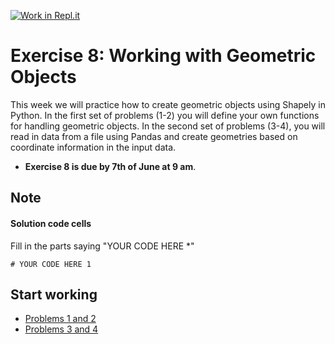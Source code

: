 [![Work in Repl.it](https://classroom.github.com/assets/work-in-replit-14baed9a392b3a25080506f3b7b6d57f295ec2978f6f33ec97e36a161684cbe9.svg)](https://classroom.github.com/online_ide?assignment_repo_id=4847068&assignment_repo_type=AssignmentRepo)
# Exercise 8: Working with Geometric Objects

This week we will practice how to create geometric objects using Shapely in Python. In the first set of problems (1-2) you will define your own functions for handling geometric objects. In the second set of problems (3-4), you will read in data from a file using Pandas and create geometries based on coordinate information in the input data. 


- **Exercise 8 is due by 7th of June at 9 am**.

## Note

#### Solution code cells
Fill in the parts saying "YOUR CODE HERE *"

```
# YOUR CODE HERE 1
```

## Start working

 - [Problems 1 and 2 ](Exercise_1_problem_1_2.py)
 - [Problems 3 and 4 ](Exercise_1_problem_3_4.py)